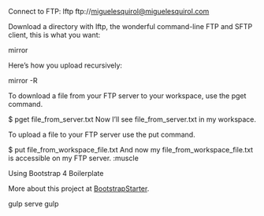 Connect to FTP: lftp ftp://miguelesquirol@miguelesquirol.com

Download a directory with lftp, the wonderful command-line FTP and SFTP client, this is what you want:

mirror <directory>


Here’s how you upload recursively:

mirror -R <directory>


To download a file from your FTP server to your workspace, use the pget command.

$ pget file_from_server.txt
Now I’ll see file_from_server.txt in my workspace.

To upload a file to your FTP server use the put command.

$ put file_from_workspace_file.txt
And now my file_from_workspace_file.txt is accessible on my FTP server. :muscle


Using Bootstrap 4 Boilerplate

More about this project at [BootstrapStarter](https://bootstrapstarter.com/bootstrap-templates/template-basic-bootstrap-html/).


gulp serve
gulp

